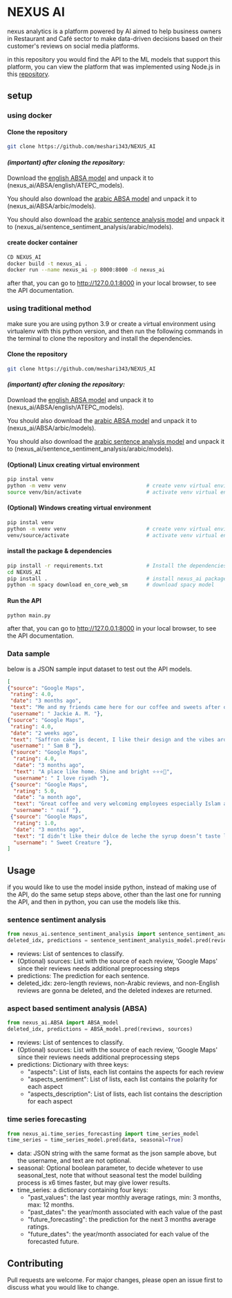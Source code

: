 # NEXUS AI

nexus analytics is a platform powered by AI aimed to help
business owners in Restaurant and Café sector to make data-driven
decisions based on their customer's reviews on social
media platforms.

in this repository you would find the API to the ML models that support this platform, you can view the platform that was implemented using Node.js in this [repository](https://github.com/SimplyRayan/Nexus-Analytics). 

## setup

### using docker 
#### Clone the repository
```bash
git clone https://github.com/meshari343/NEXUS_AI
```
#### *(important) after cloning the repository:*

Download the [english ABSA model](https://drive.google.com/file/d/1uSpLTYWCDUMujGy-NqDu-nPhpyzZGRwv/view?usp=sharing) and unpack it to (nexus_ai/ABSA/english/ATEPC_models).

You should also download the [arabic ABSA model](https://drive.google.com/file/d/1zFck4slRfc2RBgDP3K_Duv6vFX3W5KJD/view?usp=sharing) and unpack it to (nexus_ai/ABSA/arbic/models).

You should also download the [arabic sentence analysis model](https://drive.google.com/file/d/1nezfOeqGvbC-R9QniZxeRp2iy6YQP-pi/view?usp=sharing) and unpack it to (nexus_ai/sentence_sentiment_analysis/arabic/models).
#### create docker container
```bash
CD NEXUS_AI
docker build -t nexus_ai .
docker run --name nexus_ai -p 8000:8000 -d nexus_ai
```
after that, you can go to http://127.0.0.1:8000 in your local browser, to see the API documentation.
### using traditional method
make sure you are using python 3.9 or create a virtual environment using virtualenv with this python version, and then run the following commands in the terminal to clone the repository and install the dependencies.
#### Clone the repository
```bash
git clone https://github.com/meshari343/NEXUS_AI
```
#### *(important) after cloning the repository:*

Download the [english ABSA model](https://drive.google.com/file/d/1uSpLTYWCDUMujGy-NqDu-nPhpyzZGRwv/view?usp=sharing) and unpack it to (nexus_ai/ABSA/english/ATEPC_models).

You should also download the [arabic ABSA model](https://drive.google.com/file/d/1zFck4slRfc2RBgDP3K_Duv6vFX3W5KJD/view?usp=sharing) and unpack it to (nexus_ai/ABSA/arbic/models).

You should also download the [arabic sentence analysis model](https://drive.google.com/file/d/1nezfOeqGvbC-R9QniZxeRp2iy6YQP-pi/view?usp=sharing) and unpack it to (nexus_ai/sentence_sentiment_analysis/arabic/models).
#### (Optional) Linux creating virtual environment 
```bash
pip instal venv
python -m venv venv                          # create venv virtual environment
source venv/bin/activate                     # activate venv virtual environment 
```
#### (Optional) Windows creating virtual environment 
```bash
pip instal venv
python -m venv venv                          # create venv virtual environment
venv/source/activate                         # activate venv virtual environment 
```
#### install the package & dependencies
```bash
pip install -r requirements.txt              # Install the dependencies
cd NEXUS_AI
pip install .                                # install nexus_ai package
python -m spacy download en_core_web_sm      # download spacy model
```
#### Run the API
```bash
python main.py                               
```
after that, you can go to http://127.0.0.1:8000 in your local browser, to see the API documentation.
### Data sample
below is a JSON sample input dataset to test out the API models.
```json
[
{"source": "Google Maps",
 "rating": 4.0,
 "date": "3 months ago",
 "text": "Me and my friends came here for our coffee and sweets after our hearty dinner. Thanks to Romnick for his coffee recommendation and the cheesecake.   Love every bit of drinks and desserts in this place. More power",
 "username": " Jackie A. M. "},
{"source": "Google Maps",
 "rating": 4.0,
 "date": "2 weeks ago",
 "text": "Saffron cake is decent, I like their design and the vibes around it",
 "username": " Sam B "},
 {"source": "Google Maps",
  "rating": 4.0,
  "date": "3 months ago",
  "text": "A place like home. Shine and bright ⭐⭐⭐🌃",
  "username": " I love riyadh "},
 {"source": "Google Maps",
  "rating": 5.0,
  "date": "a month ago",
  "text": "Great coffee and very welcoming employees especially Islam and chanja. Many thanks,,",
  "username": " naif "},
 {"source": "Google Maps",
  "rating": 1.0,
  "date": "3 months ago",
  "text": "I didn’t like their dulce de leche the syrup doesn’t taste like dulce de leche and has an odd taste to it almost like metal",
  "username": " Sweet Creature "},
]
```

## Usage

if you would like to use the model inside python, instead of making use of the API, do the same setup steps above, other than the last one for running the API, and then in python, you can use the models like this.
### sentence sentiment analysis
```python
from nexus_ai.sentence_sentiment_analysis import sentence_sentiment_analysis_model
deleted_idx, predictions = sentence_sentiment_analysis_model.pred(reviews, sources)
```
* reviews: List of sentences to classify.
* (Optional) sources: List with the source of each review, 'Google Maps' since their reviews needs additional preprocessing steps
* predictions: The prediction for each sentence.
* deleted_idx: zero-length reviews, non-Arabic reviews, and non-English reviews are gonna be deleted, and the deleted indexes are returned.



### aspect based sentiment analysis (ABSA)
```python
from nexus_ai.ABSA import ABSA_model
deleted_idx, predictions = ABSA_model.pred(reviews, sources)
```
- reviews: List of sentences to classify.
- (Optional) sources: List with the source of each review, 'Google Maps' since their reviews needs additional preprocessing steps
- predictions: Dictionary with three keys: 
    - "aspects": List of lists, each list contains the aspects for each review
    - "aspects_sentiment": List of lists, each list contains the polarity for each aspect
    - "aspects_description": List of lists, each list contains the description for each aspect



### time series forecasting 
```python
from nexus_ai.time_series_forecasting import time_series_model
time_series = time_series_model.pred(data, seasonal=True)
```
* data: JSON string with the same format as the json sample above, but the username, and text are not optional.
* seasonal: Optional boolean parameter, to decide whetever to use seasonal_test, note that without seasonal test the model building process is x6 times faster, but may give lower results.
* time_series: a dictionary containing four keys:
    * "past_values": the last year monthly average ratings, min: 3 months, max: 12 months.
    * "past_dates": the year/month associated with each value of the past
    * "future_forecasting": the prediction for the next 3 months average ratings.
    * "future_dates": the year/month associated for each value of the forecasted future.

## Contributing
Pull requests are welcome. For major changes, please open an issue first to discuss what you would like to change.